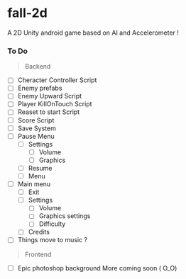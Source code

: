 # fall-2d
A 2D Unity android game based on AI and Accelerometer !

### To Do
> Backend
- [ ] Cheracter Controller Script
- [ ] Enemy prefabs
- [ ] Enemy Upward Script
- [ ] Player KillOnTouch Script
- [ ] Reaset to start Script
- [ ] Score Script
- [ ] Save System
- [ ] Pause Menu
  - [ ] Settings
    - [ ] Volume
    - [ ] Graphics
  - [ ] Resume
  - [ ] Menu
  
- [ ] Main menu
  - [ ] Exit
  - [ ] Settings
    - [ ] Volume
    - [ ] Graphics settings
    - [ ] Difficulty
  - [ ] Credits
  
- [ ] Things move to music ?

> Frontend
- [ ] Epic photoshop background
More coming soon ( O_O)

